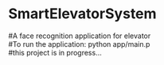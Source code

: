 # SmartElevatorSystem 
#A face recognition application for elevator <br/>
#To run the application: python app/main.p <br/>
#this project is in progress...

